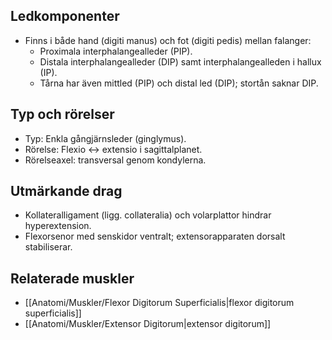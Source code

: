 ## Ledkomponenter
- Finns i både hand (digiti manus) och fot (digiti pedis) mellan falanger:
  - Proximala interphalangealleder (PIP).
  - Distala interphalangealleder (DIP) samt interphalangealleden i hallux (IP).
  - Tårna har även mittled (PIP) och distal led (DIP); stortån saknar DIP.

## Typ och rörelser
- Typ: Enkla gångjärnsleder (ginglymus).
- Rörelse: Flexio ↔ extensio i sagittalplanet.
- Rörelseaxel: transversal genom kondylerna.

## Utmärkande drag
- Kollateralligament (ligg. collateralia) och volarplattor hindrar hyperextension.
- Flexorsenor med senskidor ventralt; extensorapparaten dorsalt stabiliserar.

## Relaterade muskler
- [[Anatomi/Muskler/Flexor Digitorum Superficialis|flexor digitorum superficialis]]
- [[Anatomi/Muskler/Extensor Digitorum|extensor digitorum]]
